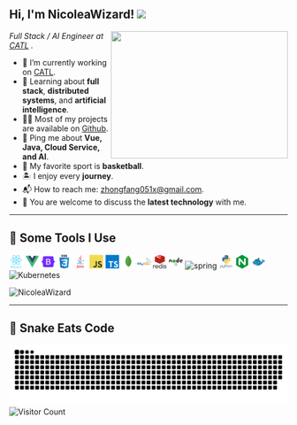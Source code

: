 <h2>Hi, I'm NicoleaWizard! <img src="https://github.githubassets.com/images/mona-whisper.gif" height="24" /></h2>
<img align='right' src="https://media.giphy.com/media/qgQUggAC3Pfv687qPC/giphy.gif" width="320" height="230"/>
<p><em>Full Stack / AI Engineer at <a href="https://www.catl.com/">CATL</a> .</em>

<ul>
<li>🔭 I’m currently working on <a href="https://www.catl.com/">CATL</a>.</li>
<li>🧐 Learning about <strong>full stack</strong>, <strong>distributed systems</strong>, and <strong>artificial intelligence</strong>.</li>
<li>👨‍💻 Most of my projects are available on <a href="https://github.com/NicoleaWizard">Github</a>.</li>
<li>💬 Ping me about <strong>Vue, Java, Cloud Service, and AI</strong>.</li>
<li>🏀 My favorite sport is <strong>basketball</strong>.</li>
<li>🏝️ I enjoy every <strong>journey</strong>.</li>
<li>📬 How to reach me: <a href="https://gmail.com">zhongfang051x@gmail.com</a>.</li>
<li>🎉 You are welcome to discuss the <strong>latest technology</strong> with me.</li>
</ul>

-----
<h2>🚀 Some Tools I Use</h2>
<p align="left">
<img src="https://raw.githubusercontent.com/devicons/devicon/master/icons/react/react-original-wordmark.svg" alt="react" width="25" height="25" />
<img src="https://raw.githubusercontent.com/devicons/devicon/master/icons/vuejs/vuejs-original.svg" alt="vue" width="25" height="25" />
<img src="https://raw.githubusercontent.com/devicons/devicon/master/icons/bootstrap/bootstrap-plain.svg" alt="bootstrap" width="25" height="25" />
<img src="https://raw.githubusercontent.com/devicons/devicon/master/icons/css3/css3-original-wordmark.svg" alt="css3" width="25" height="25" />
<img src="https://raw.githubusercontent.com/devicons/devicon/master/icons/java/java-original-wordmark.svg" alt="java" width="25" height="25" />
<img src="https://raw.githubusercontent.com/devicons/devicon/master/icons/javascript/javascript-original.svg" alt="javascript" width="25" height="25" />
<img src="https://raw.githubusercontent.com/devicons/devicon/master/icons/typescript/typescript-original.svg" alt="typescript" width="25" height="25" />
<img src="https://raw.githubusercontent.com/devicons/devicon/master/icons/mongodb/mongodb-original.svg" alt="mongodb" width="25" height="25" />
<img src="https://raw.githubusercontent.com/devicons/devicon/master/icons/mysql/mysql-original-wordmark.svg" alt="mysql" width="25" height="25" />
<img src="https://raw.githubusercontent.com/devicons/devicon/master/icons/redis/redis-original-wordmark.svg" alt="redis" width="25" height="25" />
<img src="https://raw.githubusercontent.com/devicons/devicon/master/icons/nodejs/nodejs-original-wordmark.svg" alt="nodejs" width="25" height="25" />
<img src="https://www.vectorlogo.zone/logos/springio/springio-icon.svg" alt="spring" width="25" height="25" />
<img src="https://raw.githubusercontent.com/devicons/devicon/master/icons/python/python-original-wordmark.svg" alt="python" width="25" height="25" />
<img src="https://raw.githubusercontent.com/devicons/devicon/master/icons/nginx/nginx-original.svg" alt="nginx" width="25" height="25" />
<img src="https://raw.githubusercontent.com/devicons/devicon/master/icons/docker/docker-original.svg" alt="Docker" width="25" height="25" />
<img src="https://www.vectorlogo.zone/logos/kubernetes/kubernetes-icon.svg" alt="Kubernetes" width="25" height="25" />
</p>
<img src="https://github-readme-stats.vercel.app/api?username=NicoleaWizard&show_icons=true&count_private=true" alt="NicoleaWizard" />

----
<h2>🐍 Snake Eats Code</h2>

![暗色贪吃蛇代码贡献图](https://raw.githubusercontent.com/NicoleaWizard/NicoleaWizard/refs/heads/output/github-contribution-grid-snake.svg%20dist/github-contribution-grid-snake-dark.svg)
![Visitor Count](https://visitor-badge.laobi.icu/badge?page_id=NicoleaWizard.NicoleaWizard&left_color=red&right_color=green&left_text=Hello%20Visitors)
